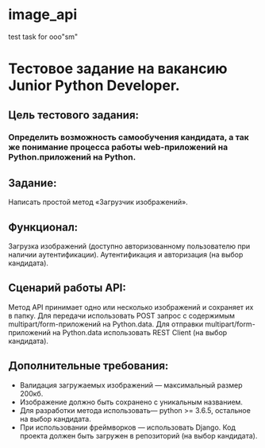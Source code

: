 # image_api
test task for ooo"sm"


# Тестовое задание на вакансию Junior Python Developer.

## Цель тестового задания:

### Определить возможность самообучения кандидата, а так же понимание процесса работы web-приложений на Python.приложений на Python.

## Задание:

Написать простой метод «Загрузчик изображений».

## Функционал:

Загрузка изображений (доступно авторизованному пользователю при наличии аутентификации).
Аутентификация и авторизация (на выбор кандидата).

## Сценарий работы API:

Метод API принимает одно или несколько изображений и сохраняет их в папку.
Для передачи использовать POST запрос с содержимым multipart/form-приложений на Python.data.
Для отправки multipart/form-приложений на Python.data использовать REST Client (на выбор кандидата).

## Дополнительные требования:

- Валидация загружаемых изображений — максимальный размер 200кб.
- Изображение должно быть сохранено с уникальным названием.
- Для разработки метода использовать— python >= 3.6.5, остальное на выбор кандидата.
- При использовании фреймворков — использовать Django.
Код проекта должен быть загружен в репозиторий (на выбор кандидата).
